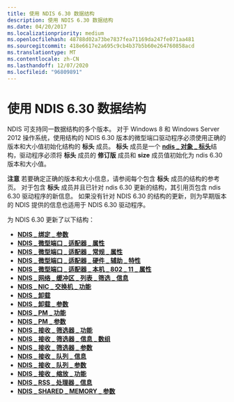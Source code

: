```yaml
---
title: 使用 NDIS 6.30 数据结构
description: 使用 NDIS 6.30 数据结构
ms.date: 04/20/2017
ms.localizationpriority: medium
ms.openlocfilehash: 48788d02a73be7837fea71169da247fe071aa481
ms.sourcegitcommit: 418e6617e2a695c9cb4b37b5b60e264760858acd
ms.translationtype: MT
ms.contentlocale: zh-CN
ms.lasthandoff: 12/07/2020
ms.locfileid: "96809891"
---
```

# <a name="using-ndis-630-data-structures"></a>使用 NDIS 6.30 数据结构


NDIS 可支持同一数据结构的多个版本。 对于 Windows 8 和 Windows Server 2012 操作系统，使用结构的 NDIS 6.30 版本的微型端口驱动程序必须使用正确的版本和大小值初始化结构的 **标头** 成员。 **标头** 成员是一个 [**ndis \_ 对象 \_ 标头**](/windows-hardware/drivers/ddi/ntddndis/ns-ntddndis-_ndis_object_header)结构，驱动程序必须将 **标头** 成员的 **修订版** 成员和 **size** 成员值初始化为 ndis 6.30 版本和大小值。

**注意**  若要确定正确的版本和大小信息，请参阅每个包含 **标头** 成员的结构的参考页。 对于包含 **标头** 成员并且已针对 ndis 6.30 更新的结构，其引用页包含 ndis 6.30 驱动程序的新信息。 如果没有针对 NDIS 6.30 的结构的更新，则为早期版本的 NDIS 提供的信息也适用于 NDIS 6.30 驱动程序。

 

为 NDIS 6.30 更新了以下结构：

- [**NDIS \_ 绑定 \_ 参数**](/windows-hardware/drivers/ddi/ndis/ns-ndis-_ndis_bind_parameters)
- [**NDIS \_ 微型端口 \_ 适配器 \_ 属性**](/windows-hardware/drivers/ddi/ndis/ns-ndis-_ndis_miniport_adapter_attributes)
- [**NDIS \_ 微型端口 \_ 适配器 \_ 常规 \_ 属性**](/windows-hardware/drivers/ddi/ndis/ns-ndis-_ndis_miniport_adapter_general_attributes)
- [**NDIS \_ 微型端口 \_ 适配器 \_ 硬件 \_ 辅助 \_ 特性**](/windows-hardware/drivers/ddi/ndis/ns-ndis-_ndis_miniport_adapter_hardware_assist_attributes)
- [**NDIS \_ 微型端口 \_ 适配器 \_ 本机 \_ 802 \_ 11 \_ 属性**](/previous-versions/windows/hardware/wireless/ff565926(v=vs.85))
- [**NDIS \_ 网络 \_ 缓冲区 \_ 列表 \_ 筛选 \_ 信息**](/windows-hardware/drivers/ddi/ndis/ns-ndis-_ndis_net_buffer_list_filtering_info)
- [**NDIS \_ NIC \_ 交换机 \_ 功能**](/windows-hardware/drivers/ddi/ntddndis/ns-ntddndis-_ndis_nic_switch_capabilities)
- [**NDIS \_ 卸载**](/windows-hardware/drivers/ddi/ndischimney/ns-ndischimney-_ndis_offload_handle)
- [**NDIS \_ 卸载 \_ 参数**](/windows-hardware/drivers/ddi/ntddndis/ns-ntddndis-_ndis_offload_parameters)
- [**NDIS \_ PM \_ 功能**](/windows-hardware/drivers/ddi/ntddndis/ns-ntddndis-_ndis_pm_capabilities)
- [**NDIS \_ PM \_ 参数**](/windows-hardware/drivers/ddi/ntddndis/ns-ntddndis-_ndis_pm_parameters)
- [**NDIS \_ 接收 \_ 筛选器 \_ 功能**](/windows-hardware/drivers/ddi/ntddndis/ns-ntddndis-_ndis_receive_filter_capabilities)
- [**NDIS \_ 接收 \_ 筛选器 \_ 信息 \_ 数组**](/windows-hardware/drivers/ddi/ntddndis/ns-ntddndis-_ndis_receive_filter_info_array)
- [**NDIS \_ 接收 \_ 筛选器 \_ 参数**](/windows-hardware/drivers/ddi/ntddndis/ns-ntddndis-_ndis_receive_filter_parameters)
- [**NDIS \_ 接收 \_ 队列 \_ 信息**](/windows-hardware/drivers/ddi/ntddndis/ns-ntddndis-_ndis_receive_queue_info)
- [**NDIS \_ 接收 \_ 队列 \_ 参数**](/windows-hardware/drivers/ddi/ntddndis/ns-ntddndis-_ndis_receive_queue_parameters)
- [**NDIS \_ 接收 \_ 缩放 \_ 功能**](/windows-hardware/drivers/ddi/ntddndis/ns-ntddndis-_ndis_receive_scale_capabilities)
- [**NDIS \_ RSS \_ 处理器 \_ 信息**](/windows-hardware/drivers/ddi/ntddndis/ns-ntddndis-_ndis_rss_processor_info)
- [**NDIS \_ SHARED \_ MEMORY \_ 参数**](/windows-hardware/drivers/ddi/ndis/ns-ndis-_ndis_shared_memory_parameters)
 

